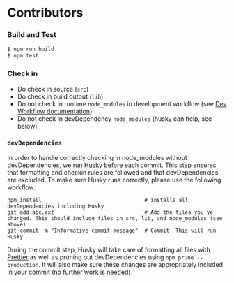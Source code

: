 # Contributors

### Build and Test

```bash
$ npm run build
$ npm test
```

### Check in

- Do check in source (`src`)
- Do check in build output (`lib`)
- Do not check in runtime `node_modules` in development workflow (see [Dev Workflow documentation](https://github.com/actions/toolkit/blob/master/docs/javascript-action.md#dev-workflow))
- Do not check in devDependency `node_modules` (husky can help, see below)

### `devDependencies`

In order to handle correctly checking in node_modules without devDependencies, we run [Husky](https://github.com/typicode/husky) before each commit.
This step ensures that formatting and checkin rules are followed and that devDependencies are excluded. To make sure Husky runs correctly, please use the following workflow:

```
npm install                                 # installs all devDependencies including Husky
git add abc.ext                             # Add the files you've changed. This should include files in src, lib, and node_modules (see above)
git commit -m "Informative commit message"  # Commit. This will run Husky
```

During the commit step, Husky will take care of formatting all files with [Prettier](https://github.com/prettier/prettier) as well as pruning out devDependencies using `npm prune --production`.
It will also make sure these changes are appropriately included in your commit (no further work is needed)